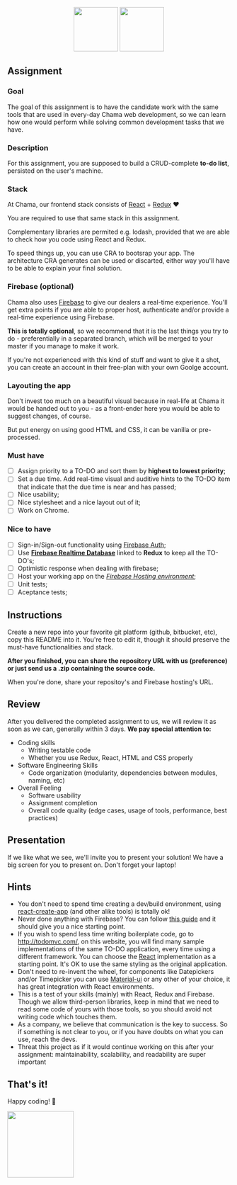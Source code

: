<p align="center">
<img src="https://user-images.githubusercontent.com/5693916/30330868-8071b3da-97d6-11e7-8207-99243d19f1fe.png" data-canonical-src="https://user-images.githubusercontent.com/5693916/30330868-8071b3da-97d6-11e7-8207-99243d19f1fe.png" width="100" height="100" />
<img src="https://user-images.githubusercontent.com/5693916/30366646-10dc3b30-986c-11e7-871a-4f5c237b9a6f.png" data-canonical-src="https://user-images.githubusercontent.com/5693916/30366646-10dc3b30-986c-11e7-871a-4f5c237b9a6f.png" width="100" height="100" />
</p>

## Assignment

### Goal
The goal of this assignment is to have the candidate work with the same tools that are used in every-day Chama web development, so we can learn how one would perform while solving common development tasks that we have.

### Description
For this assignment, you are supposed to build a CRUD-complete **to-do list**, persisted on the user's machine.

### Stack
At Chama, our frontend stack consists of [React](https://facebook.github.io/react/docs/hello-world.html) + [Redux](http://redux.js.org/) :heart:

You are required to use that same stack in this assignment.

Complementary libraries are permited e.g. lodash, provided that we are able to check how you code using React and Redux.

To speed things up, you can use CRA to bootsrap your app. The architecture CRA generates can be used or discarted, either way you'll have to be able to explain your final solution.

### Firebase (optional)
Chama also uses [Firebase](https://firebase.google.com/) to give our dealers a real-time experience. You'll get extra points if you are able to proper host, authenticate and/or provide a real-time experience using Firebase.

**This is totally optional**, so we recommend that it is the last things you try to do - preferentially in a separated branch, which will be merged to your master if you manage to make it work.

If you're not experienced with this kind of stuff and want to give it a shot, you can create an account in their free-plan with your own Goolge account.

### Layouting the app
Don't invest too much on a beautiful visual because in real-life at Chama it would be handed out to you - as a front-ender here you would be able to suggest changes, of course.

But put energy on using good HTML and CSS, it can be vanilla or pre-processed.

### Must have
- [ ] Assign priority to a TO-DO and sort them by **highest to lowest priority**;
- [ ] Set a due time. Add real-time visual and auditive hints to the TO-DO item that indicate that the due time is near and has passed;
- [ ] Nice usability;
- [ ] Nice stylesheet and a nice layout out of it;
- [ ] Work on Chrome.

### Nice to have
- [ ] Sign-in/Sign-out functionality using [Firebase Auth](https://firebase.google.com/docs/auth/);
- [ ] Use **[Firebase Realtime Database](https://firebase.google.com/docs/database/)** linked to **Redux** to keep all the TO-DO's;
- [ ] Optimistic response when dealing with firebase;
- [ ] Host your working app on the *[Firebase Hosting environment](https://firebase.google.com/docs/hosting/)*;
- [ ] Unit tests;
- [ ] Aceptance tests;

## Instructions
Create a new repo into your favorite git platform (github, bitbucket, etc), copy this README into it. You're free to edit it, though it should preserve the must-have functionalities and stack.

**After you finished, you can share the repository URL with us (preference) or just send us a .zip containing the source code.**

When you're done, share your repositoy's and Firebase hosting's URL.

## Review

After you delivered the completed assignment to us, we will review it as soon as we can, generally within 3 days. **We pay special attention to:**

* Coding skills
   * Writing testable code	
   * Whether you use Redux, React, HTML and CSS properly
* Software Engineering Skills
   * Code organization (modularity, dependencies between modules, naming, etc)
* Overall Feeling
   * Software usability
   * Assignment completion
   * Overall code quality (edge cases, usage of tools, performance, best practices)
   
## Presentation

If we like what we see, we'll invite you to present your solution! We have a big screen for you to present on. Don't forget your laptop!

## Hints
* You don't need to spend time creating a dev/build environment, using [react-create-app](https://github.com/facebookincubator/create-react-app) (and other alike tools) is totally ok!
* Never done anything with Firebase? You can follow [this guide](https://firebase.google.com/docs/web/setup) and it should give you a nice starting point.
* If you wish to spend less time writing boilerplate code, go to http://todomvc.com/, on this website, you will find many sample implementations of the same TO-DO application, every time using a different framework. You can choose the [React](http://todomvc.com/examples/react/#/) implementation as a starting point. It's OK to use the same styling as the original application.
* Don't need to re-invent the wheel, for components like Datepickers and/or Timepicker you can use [Material-ui](https://github.com/callemall/material-ui) or any other of your choice, it has great integration with React environments.
* This is a test of your skills (mainly) with React, Redux and Firebase. Though we allow third-person libraries, keep in mind that we need to read some code of yours with those tools, so you should avoid not writing code which touches them.
* As a company, we believe that communication is the key to success. So if something is not clear to you, or if you have doubts on what you can use, reach the devs.
* Threat this project as if it would continue working on this after your assignment: maintainability, scalability, and readability are super important

## That's it!

Happy coding! :metal:

<img src="https://user-images.githubusercontent.com/5693916/30273942-84252588-96fb-11e7-9420-5516b92cb1f7.gif" data-canonical-src="https://user-images.githubusercontent.com/5693916/30273942-84252588-96fb-11e7-9420-5516b92cb1f7.gif" width="150" height="150" />
